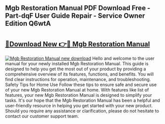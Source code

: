 ## Mgb Restoration Manual PDF Download Free - Part-dqF User Guide Repair - Service Owner Edition Q6wtA

# <h2><a href="http://cf27454.oget.top/?id=Mgb+Restoration+Manual">🔗Download New 👉🔴 Mgb Restoration Manual</a></h2>

[![Mgb Restoration Manual new download](https://i.imgur.com/5g1atiW.png)](http://cf27454.oget.top/?id=Mgb+Restoration+Manual)
Hello and welcome to the user manual for your newly installed Mgb Restoration Manual. This guide is designed to help you get the most out of your product by providing a comprehensive overview of its features, functions, and benefits. You will find clear instructions for operation, maintenance, and troubleshooting. Safety Tips for Home Use Follow these tips to ensure safe and secure use of your new Mgb Restoration Manual at home. With features like list of features, your new Mgb Restoration Manual is designed to simplify your tasks. It's our hope that the Mgb Restoration Manual has been a helpful and user-friendly resource in helping you get started with your new product. Should you require any assistance or clarification, please do not hesitate to contact our customer support team.
